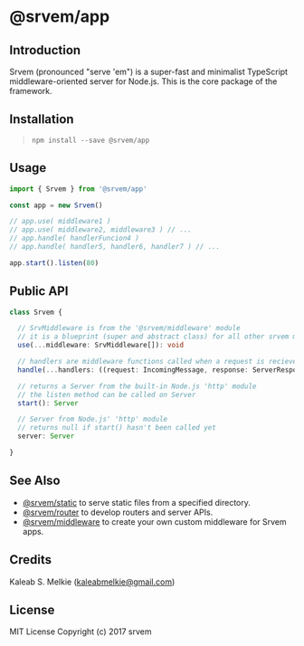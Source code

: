 # @srvem/app
  
## Introduction
Srvem (pronounced "serve 'em") is a super-fast and minimalist TypeScript middleware-oriented server for Node.js. This is the core package of the framework.
  
## Installation
> `npm install --save @srvem/app`
  
## Usage
```typescript
import { Srvem } from '@srvem/app'

const app = new Srvem()

// app.use( middleware1 )
// app.use( middleware2, middleware3 ) // ...
// app.handle( handlerFuncion4 )
// app.handle( handler5, handler6, handler7 ) // ...

app.start().listen(80)

```
    
## Public API
```typescript
class Srvem {

  // SrvMiddleware is from the '@srvem/middleware' module
  // it is a blueprint (super and abstract class) for all other srvem middlewares
  use(...middleware: SrvMiddleware[]): void

  // handlers are middleware functions called when a request is recieved
  handle(...handlers: ((request: IncomingMessage, response: ServerResponse) => void)[]): void

  // returns a Server from the built-in Node.js 'http' module
  // the listen method can be called on Server
  start(): Server

  // Server from Node.js' 'http' module
  // returns null if start() hasn't been called yet
  server: Server

}

```
  
## See Also
- [@srvem/static](https://github.com/srvem/static) to serve static files from a specified directory.
- [@srvem/router](https://github.com/srvem/router) to develop routers and server APIs.
- [@srvem/middleware](https://github.com/srvem/static) to create your own custom middleware for Srvem apps.
  
## Credits
Kaleab S. Melkie (<kaleabmelkie@gmail.com>)
  
## License
MIT License
Copyright (c) 2017 srvem

